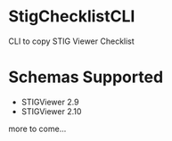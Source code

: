 # StigChecklistCLI
CLI to copy STIG Viewer Checklist

# Schemas Supported
* STIGViewer 2.9
* STIGViewer 2.10

more to come...
